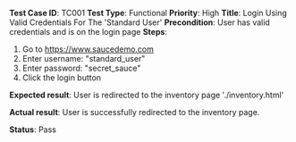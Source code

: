 **Test Case ID**: TC001
**Test Type**: Functional
**Priority**: High
**Title**: Login Using Valid Credentials For The 'Standard User'
**Precondition**: User has valid credentials and is on the login page
**Steps**:
1. Go to https://www.saucedemo.com
2. Enter username: "standard_user"
3. Enter password: "secret_sauce"
4. Click the login button

**Expected result**:
User is redirected to the inventory page './inventory.html'

**Actual result**:
User is successfully redirected to the inventory page.

**Status**: Pass